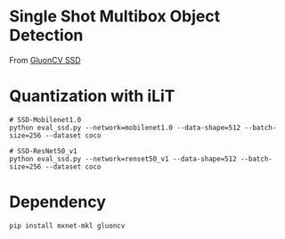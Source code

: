 # Single Shot Multibox Object Detection

From [GluonCV SSD](https://github.com/dmlc/gluon-cv/blob/master/scripts/detection/ssd/eval_ssd.py)


# Quantization with iLiT
```
# SSD-Mobilenet1.0
python eval_ssd.py --network=mobilenet1.0 --data-shape=512 --batch-size=256 --dataset coco

# SSD-ResNet50_v1
python eval_ssd.py --network=renset50_v1 --data-shape=512 --batch-size=256 --dataset coco
```

# Dependency

```
pip install mxnet-mkl gluoncv

```
